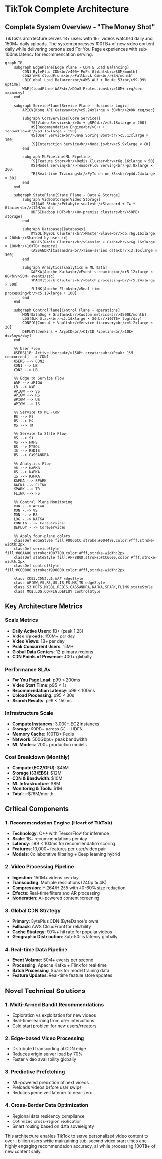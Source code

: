 # TikTok Complete Architecture

## Complete System Overview - "The Money Shot"

TikTok's architecture serves 1B+ users with 1B+ videos watched daily and 150M+ daily uploads. The system processes 100TB+ of new video content daily while delivering personalized For You Page experiences with sub-100ms latency for recommendation serving.

```mermaid
graph TB
    subgraph EdgePlane[Edge Plane - CDN & Load Balancing]
        CDN1[BytePlus CDN<br/>400+ PoPs Global<br/>$8M/month]
        CDN2[AWS CloudFront<br/>Fallback CDN<br/>$2M/month]
        LB[Global Load Balancer<br/>AWS ALB + Route 53<br/>99.99% uptime]
        WAF[CloudFlare WAF<br/>DDoS Protection<br/>10M+ req/sec capacity]
    end

    subgraph ServicePlane[Service Plane - Business Logic]
        APIGW[Kong API Gateway<br/>c5.24xlarge × 50<br/>200K req/sec]

        subgraph CoreServices[Core Services]
            VS[Video Service<br/>Go + gRPC<br/>c5.18xlarge × 200]
            RS[Recommendation Engine<br/>C++ + TensorFlow<br/>p3.16xlarge × 150]
            US[User Service<br/>Java Spring Boot<br/>c5.12xlarge × 100]
            IS[Interaction Service<br/>Node.js<br/>c5.9xlarge × 80]
        end

        subgraph MLPipeline[ML Pipeline]
            FS[Feature Store<br/>Redis Cluster<br/>r6g.16xlarge × 50]
            MS[Model Serving<br/>TensorFlow Serving<br/>p3.8xlarge × 200]
            TR[Real-time Training<br/>PyTorch on k8s<br/>p4d.24xlarge × 30]
        end
    end

    subgraph StatePlane[State Plane - Data & Storage]
        subgraph VideoStorage[Video Storage]
            S3[AWS S3<br/>Petabyte-scale<br/>Standard + IA + Glacier<br/>$12M/month]
            HDFS[Hadoop HDFS<br/>On-premise clusters<br/>50PB+ storage]
        end

        subgraph Databases[Databases]
            MYSQL[MySQL Clusters<br/>Master-Slave<br/>db.r6g.16xlarge × 200<br/>Sharded by user_id]
            REDIS[Redis Clusters<br/>Session + Cache<br/>r6g.16xlarge × 100<br/>100TB+ memory]
            CASSANDRA[Cassandra<br/>Time-series data<br/>i3.16xlarge × 300]
        end

        subgraph Analytics[Analytics & ML Data]
            KAFKA[Apache Kafka<br/>Event streaming<br/>r5.12xlarge × 80<br/>50M+ events/sec]
            SPARK[Spark Clusters<br/>Batch processing<br/>r5.24xlarge × 500]
            FLINK[Apache Flink<br/>Real-time processing<br/>c5.18xlarge × 100]
        end
    end

    subgraph ControlPlane[Control Plane - Operations]
        MON[DataDog + Grafana<br/>Custom metrics<br/>$500K/month]
        LOG[ELK Stack<br/>c5.18xlarge × 50<br/>100TB+ logs/day]
        CONFIG[Consul + Vault<br/>Service discovery<br/>m5.2xlarge × 20]
        DEPLOY[Jenkins + ArgoCD<br/>CI/CD Pipeline<br/>10K+ deploys/day]
    end

    %% User Flow
    USERS[1B+ Active Users<br/>150M+ creators<br/>Peak: 15M concurrent] --> CDN1
    USERS --> CDN2
    CDN1 --> LB
    CDN2 --> LB

    %% Edge to Service Flow
    WAF --> APIGW
    LB --> WAF
    APIGW --> VS
    APIGW --> RS
    APIGW --> US
    APIGW --> IS

    %% Service to ML Flow
    RS --> FS
    RS --> MS
    MS --> TR

    %% Service to State Flow
    VS --> S3
    VS --> HDFS
    US --> MYSQL
    IS --> REDIS
    RS --> CASSANDRA

    %% Analytics Flow
    VS --> KAFKA
    US --> KAFKA
    IS --> KAFKA
    KAFKA --> SPARK
    KAFKA --> FLINK
    SPARK --> TR
    FLINK --> FS

    %% Control Plane Monitoring
    MON -.-> APIGW
    MON -.-> VS
    MON -.-> RS
    LOG -.-> KAFKA
    CONFIG -.-> CoreServices
    DEPLOY -.-> CoreServices

    %% Apply four-plane colors
    classDef edgeStyle fill:#0066CC,stroke:#004499,color:#fff,stroke-width:2px
    classDef serviceStyle fill:#00AA00,stroke:#007700,color:#fff,stroke-width:2px
    classDef stateStyle fill:#FF8800,stroke:#CC6600,color:#fff,stroke-width:2px
    classDef controlStyle fill:#CC0000,stroke:#990000,color:#fff,stroke-width:2px

    class CDN1,CDN2,LB,WAF edgeStyle
    class APIGW,VS,RS,US,IS,FS,MS,TR edgeStyle
    class S3,HDFS,MYSQL,REDIS,CASSANDRA,KAFKA,SPARK,FLINK stateStyle
    class MON,LOG,CONFIG,DEPLOY controlStyle
```

## Key Architecture Metrics

### Scale Metrics
- **Daily Active Users**: 1B+ (peak 1.2B)
- **Video Uploads**: 150M+ per day
- **Video Views**: 1B+ per day
- **Peak Concurrent Users**: 15M+
- **Global Data Centers**: 12 primary regions
- **CDN Points of Presence**: 400+ globally

### Performance SLAs
- **For You Page Load**: p99 < 200ms
- **Video Start Time**: p95 < 1s
- **Recommendation Latency**: p99 < 100ms
- **Upload Processing**: p95 < 30s
- **Search Results**: p99 < 150ms

### Infrastructure Scale
- **Compute Instances**: 3,000+ EC2 instances
- **Storage**: 50PB+ across S3 + HDFS
- **Memory Cache**: 100TB+ Redis
- **Network**: 500Gbps+ peak bandwidth
- **ML Models**: 200+ production models

### Cost Breakdown (Monthly)
- **Compute (EC2/GPU)**: $45M
- **Storage (S3/EBS)**: $12M
- **CDN & Bandwidth**: $10M
- **ML Infrastructure**: $8M
- **Monitoring & Tools**: $1M
- **Total**: ~$76M/month

## Critical Components

### 1. Recommendation Engine (Heart of TikTok)
- **Technology**: C++ with TensorFlow for inference
- **Scale**: 1B+ recommendations per day
- **Latency**: p99 < 100ms for recommendation scoring
- **Features**: 10,000+ features per user/video pair
- **Models**: Collaborative filtering + Deep learning hybrid

### 2. Video Processing Pipeline
- **Ingestion**: 150M+ videos per day
- **Transcoding**: Multiple resolutions (240p to 4K)
- **Compression**: H.264/H.265 with 40-60% size reduction
- **Effects**: Real-time filters and AR processing
- **Moderation**: AI-powered content screening

### 3. Global CDN Strategy
- **Primary**: BytePlus CDN (ByteDance's own)
- **Fallback**: AWS CloudFront for reliability
- **Cache Strategy**: 90%+ hit rate for popular videos
- **Geographic Distribution**: Sub-50ms latency globally

### 4. Real-time Data Pipeline
- **Event Volume**: 50M+ events per second
- **Processing**: Apache Kafka + Flink for real-time
- **Batch Processing**: Spark for model training data
- **Feature Updates**: Real-time feature store updates

## Novel Technical Solutions

### 1. Multi-Armed Bandit Recommendations
- Exploration vs exploitation for new videos
- Real-time learning from user interactions
- Cold start problem for new users/creators

### 2. Edge-based Video Processing
- Distributed transcoding at CDN edge
- Reduces origin server load by 70%
- Faster video availability globally

### 3. Predictive Prefetching
- ML-powered prediction of next videos
- Preloads videos before user swipe
- Reduces perceived latency to near-zero

### 4. Cross-Border Data Optimization
- Regional data residency compliance
- Optimized cross-region replication
- Smart routing based on data sovereignty

This architecture enables TikTok to serve personalized video content to over 1 billion users while maintaining sub-second video start times and highly engaging recommendation accuracy, all while processing 100TB+ of new content daily.